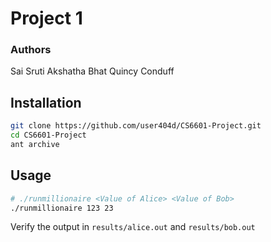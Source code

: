 # Project 1

### Authors

Sai Sruti
Akshatha Bhat
Quincy Conduff

## Installation

```bash
git clone https://github.com/user404d/CS6601-Project.git
cd CS6601-Project
ant archive
```

## Usage

```bash
# ./runmillionaire <Value of Alice> <Value of Bob>
./runmillionaire 123 23
```

Verify the output in `results/alice.out` and `results/bob.out`
